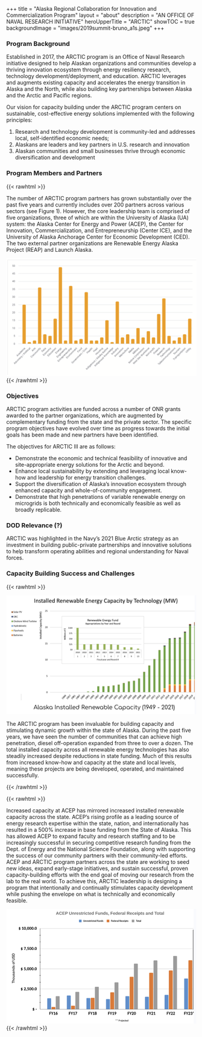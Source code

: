 +++
title = "Alaska Regional Collaboration for Innovation and Commercialization Program"
layout = "about"
description = "AN OFFICE OF NAVAL RESEARCH INITIATIVE"
heroUpperTitle = "ARCTIC"
showTOC = true
backgroundImage = "images/2019summit-bruno_a1s.jpeg"
+++

### Program Background

Established in 2017, the ARCTIC program is an Office of Naval Research initiative designed to help Alaskan organizations and communities develop a thriving innovation ecosystem through energy resiliency research, technology development/deployment, and education. ARCTIC leverages and augments existing capacity and accelerates the energy transition in Alaska and the North, while also building key partnerships between Alaska and the Arctic and Pacific regions.

Our vision for capacity building under the ARCTIC program centers on sustainable, cost-effective energy solutions implemented with the following principles:

1. Research and technology development is community-led and addresses local, self-identified economic needs;
2. Alaskans are leaders and key partners in U.S. research and innovation
3. Alaskan communities and small businesses thrive through economic diversification and development

### Program Members and Partners

{{< rawhtml >}}

<div class="image-text-flexbox">
    <div class="text-content">
        <p>The number of ARCTIC program partners has grown substantially over the past five years and currently includes over 200 partners across various sectors (see Figure 1). However, the core leadership team is comprised of five organizations, three of which are within the University of Alaska (UA) system: the Alaska Center for Energy and Power (ACEP), the Center for Innovation, Commercialization, and Entrepreneurship (Center ICE), and the University of Alaska Anchorage Center for Economic Development (CED). The two external partner organizations are Renewable Energy Alaska Project (REAP) and Launch Alaska.</p>
    </div>
    <div class="image-content">
        <img src="partners-members.png" alt="ARCTIC Program Members and Partners">
    </div>
</div>
{{< /rawhtml >}}

### Objectives

ARCTIC program activities are funded across a number of ONR grants awarded to the partner organizations, which are augmented by complementary funding from the state and the private sector. The specific program objectives have evolved over time as progress towards the initial goals has been made and new partners have been identified.

The objectives for ARCTIC III are as follows:

- Demonstrate the economic and technical feasibility of innovative and site-appropriate energy solutions for the Arctic and beyond.
- Enhance local sustainability by extending and leveraging local know-how and leadership for energy transition challenges.
- Support the diversification of Alaska’s innovation ecosystem through enhanced capacity and whole-of-community engagement.
- Demonstrate that high penetrations of variable renewable energy on microgrids is both technically and economically feasible as well as broadly replicable.

### DOD Relevance (?)
ARCTIC was highlighted in the Navy’s 2021 Blue Arctic strategy as an investment in building public-private partnerships and innovative solutions to help transform operating abilities and regional understanding for Naval forces.

### Capacity Building Success and Challenges

{{< rawhtml >}}

<div class="image-text-flexbox">
<div class="image-content">
        <img src="renew-energy-capacity.png" alt="ARCTIC Program Members and Partners">
    </div>
    <div class="text-content">
        <p>The ARCTIC program has been invaluable for building capacity and stimulating dynamic growth within the state of Alaska. During the past five years, we have seen the number of communities that can achieve high penetration, diesel off-operation expanded 
from three to over a dozen. The total installed capacity across all renewable energy technologies has also steadily increased despite reductions in state funding. Much of this results from increased know-how and capacity at the state and local levels, meaning these projects are being developed, operated, and maintained successfully.</p>
    </div>
</div>
{{< /rawhtml >}}

{{< rawhtml >}}

<div class="image-text-flexbox">
    <div class="text-content">
        <p>Increased capacity at ACEP has mirrored increased installed renewable capacity across the state. ACEP’s rising profile as a leading source of energy research expertise within the state, nation, and internationally has resulted in a 500% increase in base funding from the State of Alaska. This has allowed ACEP to expand faculty and research staffing and to be increasingly successful in securing competitive research funding from the Dept. of Energy and the National Science Foundation, along with supporting the success of our community partners with their community-led efforts. ACEP and ARCTIC program partners across the state are working to seed new ideas, expand early-stage initiatives, and sustain successful, proven capacity-building efforts with the end goal of moving our research from the lab to the real world. To achieve this, ARCTIC leadership is designing a program that intentionally and continually stimulates capacity development while pushing the envelope on what is technically and economically feasible.</p>
    </div>
    <div class="image-content">
        <img src="funds.png" alt="Historical Funding">
    </div>
</div>
{{< /rawhtml >}}
